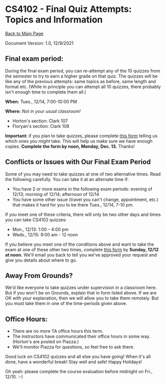 CS4102 - Final Quiz Attempts: Topics and Information 
===============================

[Back to Main Page](../index.html)

Document Version: 1.0, 12/9/2021

Final exam period: 
---------------------
During the final exam period, you can re-attempt any of the 10 quizzes from the semester to try to earn a higher grade on that quiz.  The quizzes will be like any of the previous  attempts: same topics as before, same length and format etc.  (While in principle you can attempt all 10 quizzes, there probably isn't enough time to complete them all.)


**When:**  Tues., 12/14, 7:00-10:00 PM

**Where:**  *Not in your usual classroom!*

- Horton's section: Clark 107
- Floryan's section: Clark 108

**Important:** if you plan to take quizzes, please complete [this form](https://forms.gle/cWHu1hDyLh1vnYwX7) telling us which ones you *might* take.  This will help us make sure we have enough copies.  **Complete the form by noon, Monday, Dec. 13.**  Thanks!

Conflicts or Issues with Our Final Exam Period
---------------

Some of you may need to take quizzes at one of two alternative times.  Read the following carefully.  You can take it at an alternate time if:

- You have 2 or more exams in the following exam periods: evening of 12/13; morning of 12/14; afternoon of 12/14
- You have some other issue (travel you can't change, appointment, etc.) that makes it hard for you to be there Tues., 12/14, 7-10 pm.

If you meet one of these criteria, there will only be two other days and times you can take CS4102 quizzes:

- Mon., 12/13:  1:00 - 4:00 pm
- Weds., 12/15:  9:00 am - 12 noon

If you believe you meet one of the conditions above and want to take the exam at one of these other two times, complete [this form](https://forms.gle/t7e3iA8zKguXAgPv9) by **Sunday, 12/12 at noon.** We'll email you back to tell you we've approved your request and give you details about where to go.

Away From Grounds?
------------------
We'd like everyone to take quizzes under supervision in a classroom here. But if you won't be on Grounds, explain that in form listed above. If we are OK with your explanation, then we will allow you to take them remotely. But you must take them in one of the time-periods given above.

Office Hours:
----------------
- There are no more TA office hours this term.
- The instructors have communicated their office hours in some way. (Horton's are posted on Piazza.)
- We'll monitor Piazza for questions, so feel free to ask there.

Good luck on CS4102 quizzes and all else you have going!  When it's all done, have a wonderful break! Stay well and safe!  Happy Holidays! 

Oh yeah: please complete the course evaluation before midnight on Fri., 12/10.  :-)


